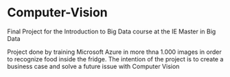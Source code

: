 # Computer-Vision
Final Project for the Introduction to Big Data course at the IE Master in Big Data


Project done by training Microsoft Azure in more thna 1.000 images in order to recognize food inside the fridge.
The intention of the project is to create a business case and solve a future issue with Computer Vision
